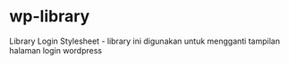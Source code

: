 # wp-library
Library Login Stylesheet - library ini digunakan untuk mengganti tampilan halaman login wordpress

